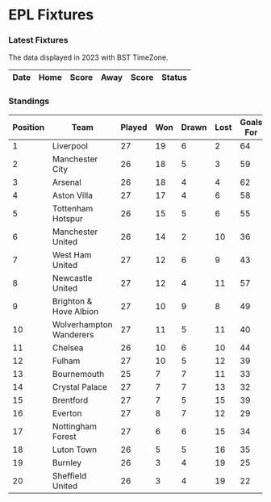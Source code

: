 # EPL Fixtures

### Latest Fixtures

The data displayed in 2023 with BST TimeZone.

<!-- START_TABLE -->
| Date | Home | Score | Away | Score | Status |
|-------------|--------|--------------|--------|--------------|--------|
<!-- END_TABLE -->

### Standings

<!-- START_STANDINGS -->
| Position | Team | Played | Won | Drawn | Lost | Goals For | Goals Against | Goal Difference | Points |
|----------|------|--------|-----|-------|------|-----------|---------------|-----------------|--------|
| 1 | Liverpool | 27 | 19 | 6 | 2 | 64 | 25 | 39 | 63 |
| 2 | Manchester City | 26 | 18 | 5 | 3 | 59 | 26 | 33 | 59 |
| 3 | Arsenal | 26 | 18 | 4 | 4 | 62 | 23 | 39 | 58 |
| 4 | Aston Villa | 27 | 17 | 4 | 6 | 58 | 35 | 23 | 55 |
| 5 | Tottenham Hotspur | 26 | 15 | 5 | 6 | 55 | 39 | 16 | 50 |
| 6 | Manchester United | 26 | 14 | 2 | 10 | 36 | 36 | 0 | 44 |
| 7 | West Ham United | 27 | 12 | 6 | 9 | 43 | 47 | -4 | 42 |
| 8 | Newcastle United | 27 | 12 | 4 | 11 | 57 | 45 | 12 | 40 |
| 9 | Brighton & Hove Albion | 27 | 10 | 9 | 8 | 49 | 44 | 5 | 39 |
| 10 | Wolverhampton Wanderers | 27 | 11 | 5 | 11 | 40 | 43 | -3 | 38 |
| 11 | Chelsea | 26 | 10 | 6 | 10 | 44 | 43 | 1 | 36 |
| 12 | Fulham | 27 | 10 | 5 | 12 | 39 | 42 | -3 | 35 |
| 13 | Bournemouth | 25 | 7 | 7 | 11 | 33 | 47 | -14 | 28 |
| 14 | Crystal Palace | 27 | 7 | 7 | 13 | 32 | 47 | -15 | 28 |
| 15 | Brentford | 27 | 7 | 5 | 15 | 39 | 50 | -11 | 26 |
| 16 | Everton | 27 | 8 | 7 | 12 | 29 | 37 | -8 | 25 |
| 17 | Nottingham Forest | 27 | 6 | 6 | 15 | 34 | 49 | -15 | 24 |
| 18 | Luton Town | 26 | 5 | 5 | 16 | 35 | 53 | -18 | 20 |
| 19 | Burnley | 26 | 3 | 4 | 19 | 25 | 58 | -33 | 13 |
| 20 | Sheffield United | 26 | 3 | 4 | 19 | 22 | 66 | -44 | 13 |
<!-- END_STANDINGS -->
